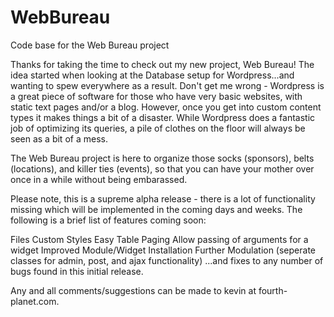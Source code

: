 # WebBureau
Code base for the Web Bureau project

Thanks for taking the time to check out my new project, Web Bureau!  The idea started when looking at the Database setup for Wordpress...and wanting to spew everywhere as a result.  Don't get me wrong - Wordpress is a great piece of software for those who have very basic websites, with static text pages and/or a blog.  However, once you get into custom content types it makes things a bit of a disaster.  While Wordpress does a fantastic job of optimizing its queries, a pile of clothes on the floor will always be seen as a bit of a mess.

The Web Bureau project is here to organize those socks (sponsors), belts (locations), and killer ties (events), so that you can have your mother over once in a while without being embarassed.

Please note, this is a supreme alpha release - there is a lot of functionality missing which will be implemented in the coming days and weeks.  The following is a brief list of features coming soon:

Files
Custom Styles
Easy Table Paging
Allow passing of arguments for a widget
Improved Module/Widget Installation
Further Modulation (seperate classes for admin, post, and ajax functionality)
...and fixes to any number of bugs found in this initial release.

Any and all comments/suggestions can be made to kevin at fourth-planet.com.

